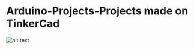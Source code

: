 # Arduino-Projects-Projects made on TinkerCad 
![alt text](https://drive.google.com/file/d/1RuiGtqfef5n_pIkDeHcObTsV0wXBj4kd/view?usp=sharing)

